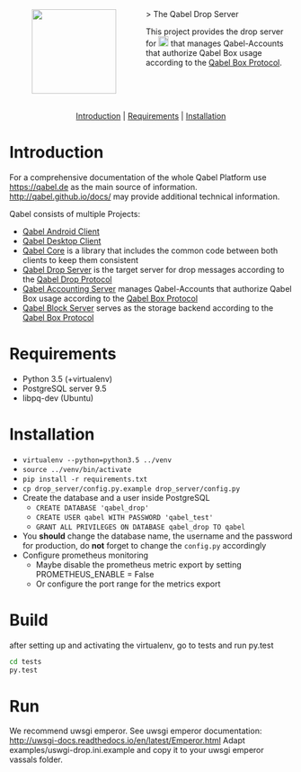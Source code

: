 <img align="left" width="0" height="150px" hspace="20"/>
<a href="https://qabel.de" align="left">
	<img src="https://files.qabel.de/img/qabel_logo_orange_preview.png" height="150px" align="left"/>
</a>
<img align="left" width="0" height="150px" hspace="25"/>
> The Qabel Drop Server

This project provides the drop server for <a href="https://qabel.de"><img alt="Qabel" src="https://files.qabel.de/img/qabel-kl.png" height="18px"/></a> that manages Qabel-Accounts that authorize Qabel Box usage according to the [Qabel Box Protocol](http://qabel.github.io/docs/Qabel-Protocol-Box/).

<br style="clear: both"/>
<br style="clear: both"/>
<p align="center">
	<a href="#introduction">Introduction</a> |
	<a href="#requirements">Requirements</a> |
	<a href="#installation">Installation</a>
</p>

# Introduction
For a comprehensive documentation of the whole Qabel Platform use https://qabel.de as the main source of information. http://qabel.github.io/docs/ may provide additional technical information.

Qabel consists of multiple Projects:
 * [Qabel Android Client](https://github.com/Qabel/qabel-android)
 * [Qabel Desktop Client](https://github.com/Qabel/qabel-desktop)
 * [Qabel Core](https://github.com/Qabel/qabel-core) is a library that includes the common code between both clients to keep them consistent
 * [Qabel Drop Server](https://github.com/Qabel/qabel-drop) is the target server for drop messages according to the [Qabel Drop Protocol](http://qabel.github.io/docs/Qabel-Protocol-Drop/)
 * [Qabel Accounting Server](https://github.com/Qabel/qabel-accounting) manages Qabel-Accounts that authorize Qabel Box usage according to the [Qabel Box Protocol](http://qabel.github.io/docs/Qabel-Protocol-Box/)
 * [Qabel Block Server](https://github.com/Qabel/qabel-block) serves as the storage backend according to the [Qabel Box Protocol](http://qabel.github.io/docs/Qabel-Protocol-Box/)

# Requirements
* Python 3.5 (+virtualenv)
* PostgreSQL server 9.5
* libpq-dev (Ubuntu)

# Installation
* `virtualenv --python=python3.5 ../venv`
* `source ../venv/bin/activate`
* `pip install -r requirements.txt`
* `cp drop_server/config.py.example drop_server/config.py`
* Create the database and a user inside PostgreSQL
  * ```CREATE DATABASE 'qabel_drop'```
  * ```CREATE USER qabel WITH PASSWORD 'qabel_test'```
  * ```GRANT ALL PRIVILEGES ON DATABASE qabel_drop TO qabel```
* You **should** change the database name, the username and the password for production, do **not** forget to change the `config.py` accordingly
* Configure prometheus monitoring
	* Maybe disable the prometheus metric export by setting PROMETHEUS_ENABLE = False
	* Or configure the port range for the metrics export

# Build
after setting up and activating the virtualenv, go to tests and run py.test
```BASH
cd tests
py.test
```

# Run
We recommend uwsgi emperor. See uwsgi emperor documentation: http://uwsgi-docs.readthedocs.io/en/latest/Emperor.html
Adapt examples/uswgi-drop.ini.example and copy it to your uwsgi emperor vassals folder.
